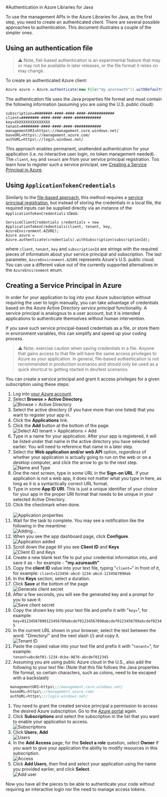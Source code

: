 #Authentication in Azure Libraries for Java

To use the management APIs in the Azure Libraries for Java, as the first step, you need to 
create an authenticated client. There are several possible approaches to authentication. This document illustrates a couple of the simpler ones.

## Using an authentication file

> :warning: Note, fiel-based authentication is an experimental feature that may or may not be available in later releases, or the file format it relies on may change.

To create an authenticated Azure client:

```java
Azure azure = Azure.authenticate(new File("my.azureauth")).withDefaultSubscription();
```

The authentication file uses the Java properties file format and must contain the following information (assuming you are using the U.S. public cloud):
```
subscription=########-####-####-####-############
client=########-####-####-####-############
key=XXXXXXXXXXXXXXXX
tenant=########-####-####-####-############
managementURI=https\://management.core.windows.net/
baseURL=https\://management.azure.com/
authURL=https\://login.windows.net/
```

This approach enables permanent, unattended authentication for your application (i.e. no interactive user login, no token management needed). The `client`, `key` and `tenant` are from your service principal registration. Too learn how to register such a service principal, see [Creating a Service Principal in Azure](#creating-a-service-principal-in-azure).

## Using `ApplicationTokenCredentials`

Similarly to the [file-based approach](#using-an-authentication-file), this method requires a [service principal registration](#creating-a-service-principal-in-azure), but instead of storing the credentials in a local file, the required inputs can be supplied directly via an instance of the `ApplicationTokenCredentials` class:

```
ServiceClientCredentials credentials = new ApplicationTokenCredentials(client, tenant, key, AzureEnvironment.AZURE);
Azure azure = Azure.authenticate(credentials).withSubscription(subscriptionId);
```

where `client`, `tenant`, `key` and `subscriptionId` are strings with the required pieces of informatoin about your service principal and subscription. The last parameter, `AzureEnvironment.AZURE` represents Azure's U.S. public cloud. You can use a different value out of the currently supported alternatives in the `AzureEnvironment` enum.

## Creating a Service Principal in Azure

In order for your application to log into your Azure subscription without requiring the user to login manually, you can take advantage of credentials based on the Azure Active Directory *service principal* functionality. A service principal is analogous to a user account, but it is intended applications to authenticate themselves without human intervention.

If you save such service principal-based credentials as a file, or store them in environment variables, this can simplify and speed up your coding process.

>:warning: Note: exercise caution when saving credentials in a file. Anyone that gains access to that file will have the same access privileges to Azure as your application. In general, file-based authentication is not recommended in production scenarios and should only be used as a quick shortcut to getting started in dev/test scenarios.

You can create a service principal and grant it access privileges for a given subscription using these steps:

1. Log into [your Azure account](http://portal.azure.com).
1. Select **Browse > Active Directory**.
  <br/>![Browse > Active Directory](/media/auth/browse-ad.png)
1. Select the active directory (if you have more than one listed) that you want to register your app in.
1. Click the **Applications** link.
1. Click the **Add** button at the bottom of the page.
  <br/>![Select AD tenant > Applications > Add](/media/auth/add.png)
1. Type in a name for your application. After your app is registered, it will be listed under that name in the active directory you have selected earlier. You will need to reference that name in a later step.
1. Select the **Web application and/or web API** option, *regardless* of whether your application is actually going to run on the web or on a desktop computer, and click the arrow to go to the next step.
  <br/>![Name and Type](/media/auth/app.png)
1. One the next screen, type in some URL in the **Sign-on URL**. If your application is not a web app, it does not matter what you type in here, as long as it is a syntactically correct URL format.
1. Type in some **App ID URI**. This is just a unique identifier of your choice for your app in the proper URI format that needs to be unique in your selected Active Directory.
1. Click the checkmark when done.<br>
  <br/>![Application properties](/media/auth/app-props.png)
1. Wait for the task to complete. You may see a notification like the following in the meantime:
  <br/>![Adding...](/media/auth/adding.png)
1. When you see the app dashboard page, click **Configure**.
  <br/>![Application added](/media/auth/added.png)
1. Scroll down the page till you see **Client ID** and **Keys**
  <br/>![Client ID and Keys](/media/auth/client-id.png)
1. Create a new blank text file to put your credential information into, and save it as - for example - **"my.azureauth"**
1. Copy the **client ID** value into your text file, typing "`client=`" in front of it, for example:
  `client=123456-abcd-1234-abcd-1234567890ab`
1. In the **Keys** section, select a duration.
1. Click **Save** at the bottom of the page
  <br/>![Generate client secret](/media/auth/keys.png)
1. After a few seconds, you will see the generated key and a prompt for you to save it:
  <br/>![Save client secret](/media/auth/key-generated.png)
1. Copy the shown key into your text file and prefix it with "`key=`", for example:<br/>
  `key=01234567890123456789abcdef01234567890abcdef0123456789abcdef02345`
1. In the current URL shown in your browser, select the text between the word: "Directory/" and the next slash (/) and copy it.
  <br/>![Tenant ID](/media/auth/tenant-id.png)
1. Paste the copied value into your text file and prefix it with "`tenant=`", for example:<br/>
  `tenant=abcdef01-1234-dcba-9876-abcdef012345`
1. Assuming you are using public Azure cloud in the U.S., also add the following to your text file: \(Note that this file follows the Java properties file format, so certain characters, such as colons, need to be escaped with a backslash\)<br/>
```java
  managementURI=https\://management.core.windows.net/
  baseURL=https\://management.azure.com/
  authURL=https\://login.windows.net/
```
1. You need to grant the created service principal a permission to access the desired Azure subscription. Go to the [Azure portal](http://portal.azure.com) again.
1. Click **Subscriptions** and select the subscription in the list that you want to enable your application to access.
  <br/>![Subscriptions](/media/auth/subscriptions.png)
1. Click **Users**, **Add**
  <br/>![Users](/media/auth/users.png)
1. In the **Add Access** page, for the **Select a role** question, select **Owner** if you want to give your application the ability to modify resources in this subscription.
  <br/>![Access](/media/auth/access.png)
1. Click **Add Users**, then find and select your application using the name you provided earlier, and click **Select**.
  <br/>![Add user](/media/auth/add-user.png)

Now you have all the pieces to be able to authenticate your code without requiring an interactive login nor the need to manage access tokens.

